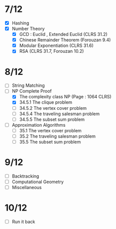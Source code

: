 # 7/12
- [x] Hashing
- [x] Number Theory
	- [x] GCD : Euclid , Extended Euclid (CLRS 31.2)
	- [x] Chinese Remainder Theorem (Forouzan 9.4)
	- [x] Modular Exponentiation (CLRS 31.6)
	- [x] RSA (CLRS 31.7, Forouzan 10.2)

# 8/12
- [ ] String Matching
- [ ] NP Complete Proof
	- [x] The complexity class NP (Page : 1064 CLRS)
	- [x] 34.5.1 The clique problem
	- [ ] 34.5.2 The vertex cover problem
	- [ ] 34.5.4 The traveling salesman problem
	- [ ] 34.5.5 The subset sum problem
- [ ] Approximation Algorithms 
	- [ ] 35.1 The vertex cover problem
	- [ ] 35.2 The traveling salesman problem
	- [ ] 35.5 The subset sum problem

# 9/12
- [ ] Backtracking
- [ ] Computational Geometry
- [ ] Miscellaneous
# 10/12
- [ ] Run it back